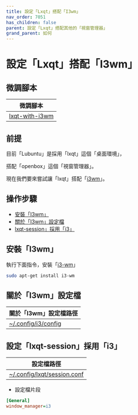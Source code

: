 ```yaml
---
title: 設定「Lxqt」搭配「I3wm」
nav_order: 7051
has_children: false
parent: 設定「Lxqt」搭配其他的「視窗管理器」
grand_parent: 如何
---
```



# 設定「Lxqt」搭配「I3wm」


## 微調腳本

| 微調腳本 |
| --- |
| [lxqt-with-i3wm](https://github.com/samwhelp/lubuntu-adjustment/tree/main/prototype/main/alternative-config/lxqt-with-i3wm/Main) |


## 前提

目前「Lubuntu」是採用「lxqt」這個「桌面環境」，

搭配「openbox」這個「視窗管理器」。

現在我們要來嘗試讓「lxqt」搭配「[i3wm](https://samwhelp.github.io/note-about-lubuntu/read/master/window-manager/i3wm.html)」。


## 操作步驟

* [安裝「I3wm」](#安裝i3wm)
* [關於「I3wm」設定檔](#關於i3wm設定檔)
* [lxqt-session」採用「i3」](#設定lxqt-session採用i3)


## 安裝「I3wm」

執行下面指令，安裝「[i3-wm](https://packages.ubuntu.com/noble/i3-wm)」

``` sh
sudo apt-get install i3-wm
```


## 關於「I3wm」設定檔

| 關於「I3wm」設定檔路徑 |
| --- |
| [~/.config/i3/config](https://github.com/samwhelp/lubuntu-adjustment/blob/main/prototype/main/alternative-config/lxqt-with-i3wm/Main/asset/overlay/etc/skel/.config/i3/config) |


## 設定「lxqt-session」採用「i3」

| 設定檔路徑 |
| --- |
| [~/.config/lxqt/session.conf](https://github.com/samwhelp/lubuntu-adjustment/blob/main/prototype/main/alternative-config/lxqt-with-i3wm/Main/asset/overlay/etc/skel/.config/lxqt/session.conf#L3) |


* 設定檔片段

``` ini
[General]
window_manager=i3
```
